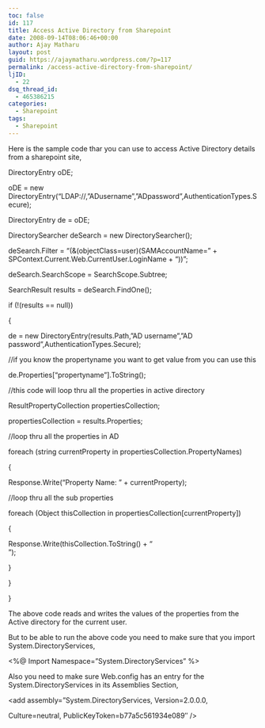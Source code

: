 ```yaml
---
toc: false
id: 117
title: Access Active Directory from Sharepoint
date: 2008-09-14T08:06:46+00:00
author: Ajay Matharu
layout: post
guid: https://ajaymatharu.wordpress.com/?p=117
permalink: /access-active-directory-from-sharepoint/
ljID:
  - 22
dsq_thread_id:
  - 465386215
categories:
  - Sharepoint
tags:
  - Sharepoint
---
```

Here is the sample code thar you can use to access Active Directory details from a sharepoint site,

DirectoryEntry oDE;
  
oDE = new DirectoryEntry(&#8220;LDAP://<ldapserver>,&#8221;ADusername&#8221;,&#8221;ADpassword&#8221;,AuthenticationTypes.Secure);

DirectoryEntry de = oDE;

DirectorySearcher deSearch = new DirectorySearcher();

deSearch.Filter = &#8220;(&(objectClass=user)(SAMAccountName=&#8221; + SPContext.Current.Web.CurrentUser.LoginName + &#8220;))&#8221;;

deSearch.SearchScope = SearchScope.Subtree;

SearchResult results = deSearch.FindOne();

if (!(results == null))
  
{
  
de = new DirectoryEntry(results.Path,&#8221;AD username&#8221;,&#8221;AD password&#8221;,AuthenticationTypes.Secure);

//if you know the propertyname you want to get value from you can use this
  
de.Properties[&#8220;propertyname&#8221;].ToString();

//this code will loop thru all the properties in active directory
  
ResultPropertyCollection propertiesCollection;

propertiesCollection = results.Properties;

//loop thru all the properties in AD
  
foreach (string currentProperty in propertiesCollection.PropertyNames)
  
{

Response.Write(&#8220;Property Name: &#8221; + currentProperty);

//loop thru all the sub properties
  
foreach (Object thisCollection in propertiesCollection[currentProperty])
  
{

Response.Write(thisCollection.ToString() + &#8220;<br/>&#8221;);
  
}
  
}
  
}

The above code reads and writes the values of the properties from the Active directory for the current user.
  
But to be able to run the above code you need to make sure that you import System.DirectoryServices,
  
<%@ Import Namespace=&#8221;System.DirectoryServices&#8221; %>
  
Also you need to make sure Web.config has an entry for the System.DirectoryServices in its Assemblies Section,

<assemblies>
  
<add assembly=&#8221;System.DirectoryServices, Version=2.0.0.0,
  
Culture=neutral, PublicKeyToken=b77a5c561934e089&#8243; />
  
</assemblies>
